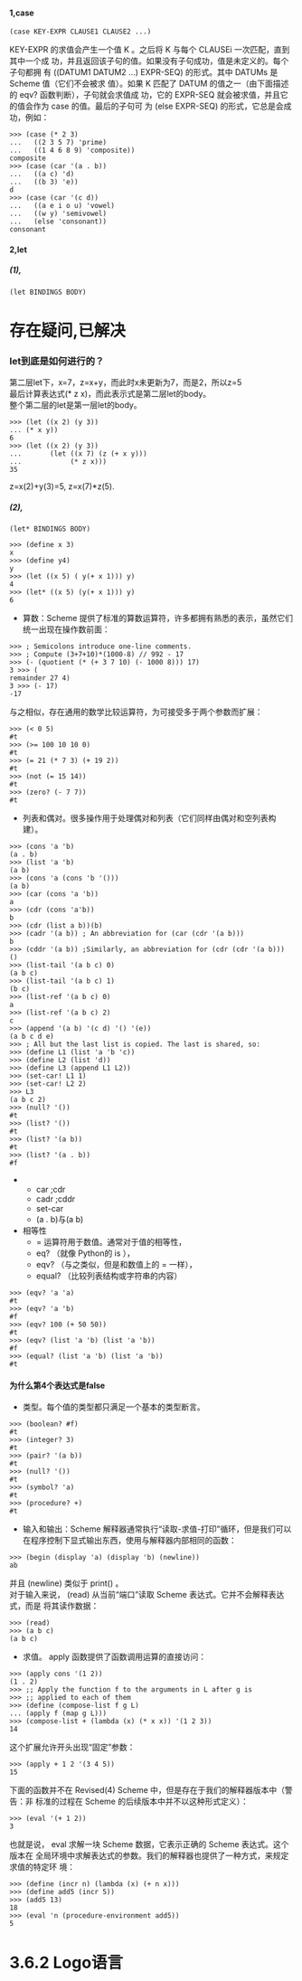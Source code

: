
#### 1,case
```scip
(case KEY-EXPR CLAUSE1 CLAUSE2 ...)
```
KEY-EXPR 的求值会产生一个值 K 。之后将 K 与每个 CLAUSEi 一次匹配，直到其中一个成
功，并且返回该子句的值。如果没有子句成功，值是未定义的。每个子句都拥
有 ((DATUM1 DATUM2 ...) EXPR-SEQ) 的形式。其中 DATUMs 是 Scheme 值（它们不会被求
值）。如果 K 匹配了 DATUM 的值之一（由下面描述的 eqv? 函数判断），子句就会求值成
功，它的 EXPR-SEQ 就会被求值，并且它的值会作为 case 的值。最后的子句可
为 (else EXPR-SEQ) 的形式，它总是会成功，例如：
```scip
>>> (case (* 2 3)
...   ((2 3 5 7) 'prime)
...   ((1 4 6 8 9) 'composite))
composite
>>> (case (car '(a . b))
...   ((a c) 'd)
...   ((b 3) 'e))
d 
>>> (case (car '(c d))
...   ((a e i o u) 'vowel)
...   ((w y) 'semivowel)
...   (else 'consonant))
consonant
```

#### 2,let
##### (1),
```scip
(let BINDINGS BODY)
```
# 存在疑问,已解决
### let到底是如何进行的？
第二层let下，x=7，z=x+y，而此时x未更新为7，而是2，所以z=5<br>
最后计算表达式(* z x)，而此表示式是第二层let的body。<br>
整个第二层的let是第一层let的body。<br>
```scip
>>> (let ((x 2) (y 3))
... (* x y))
6 
>>> (let ((x 2) (y 3))
...       (let ((x 7) (z (+ x y)))
...            (* z x)))
35
```
z=x(2)+y(3)=5,
z=x(7)*z(5).
##### (2),
```scip
(let* BINDINGS BODY)
```
```scip
>>> (define x 3)
x 
>>> (define y4)
y 
>>> (let ((x 5) ( y(+ x 1))) y)
4 
>>> (let* ((x 5) (y(+ x 1))) y)
6
```

* 算数：Scheme 提供了标准的算数运算符，许多都拥有熟悉的表示，虽然它们统一出现在操作数前面：

```scip
>>> ; Semicolons introduce one-line comments.
>>> ; Compute (3+7+10)*(1000-8) // 992 - 17
>>> (- (quotient (* (+ 3 7 10) (- 1000 8))) 17)
3 >>> (
remainder 27 4)
3 >>> (- 17)
-17
```
与之相似，存在通用的数学比较运算符，为可接受多于两个参数而扩展：
```scip
>>> (< 0 5)
#t
>>> (>= 100 10 10 0)
#t
>>> (= 21 (* 7 3) (+ 19 2))
#t
>>> (not (= 15 14))
#t
>>> (zero? (- 7 7))
#t
```
* 列表和偶对。很多操作用于处理偶对和列表（它们同样由偶对和空列表构建）。
```scip
>>> (cons 'a 'b)
(a . b)
>>> (list 'a 'b)
(a b)
>>> (cons 'a (cons 'b '()))
(a b)
>>> (car (cons 'a 'b))
a 
>>> (cdr (cons 'a'b))
b 
>>> (cdr (list a b))(b)
>>> (cadr '(a b)) ; An abbreviation for (car (cdr '(a b)))
b 
>>> (cddr '(a b)) ;Similarly, an abbreviation for (cdr (cdr '(a b)))
()
>>> (list-tail '(a b c) 0)
(a b c)
>>> (list-tail '(a b c) 1)
(b c)
>>> (list-ref '(a b c) 0)
a 
>>> (list-ref '(a b c) 2)
c 
>>> (append '(a b) '(c d) '() '(e))
(a b c d e)
>>> ; All but the last list is copied. The last is shared, so:
>>> (define L1 (list 'a 'b 'c))
>>> (define L2 (list 'd))
>>> (define L3 (append L1 L2))
>>> (set-car! L1 1)
>>> (set-car! L2 2)
>>> L3
(a b c 2)
>>> (null? '())
#t
>>> (list? '())
#t
>>> (list? '(a b))
#t
>>> (list? '(a . b))
#f
```
  *
    * car  ;cdr
    * cadr ;cddr
    * set-car
    * (a . b)与(a b)
* 相等性
    * = 运算符用于数值。通常对于值的相等性，
    * eq? （就像 Python的 is ），
    * eqv? （与之类似，但是和数值上的 = 一样），
    * equal? （比较列表结构或字符串的内容）
```scip
>>> (eqv? 'a 'a)
#t
>>> (eqv? 'a 'b)
#f
>>> (eqv? 100 (+ 50 50))
#t
>>> (eqv? (list 'a 'b) (list 'a 'b))
#f
>>> (equal? (list 'a 'b) (list 'a 'b))
#t
```
#### 为什么第4个表达式是false
* 类型。每个值的类型都只满足一个基本的类型断言。
```scip
>>> (boolean? #f)
#t
>>> (integer? 3)
#t
>>> (pair? '(a b))
#t
>>> (null? '())
#t
>>> (symbol? 'a)
#t
>>> (procedure? +)
#t
```
* 输入和输出：Scheme 解释器通常执行“读取-求值-打印”循环，但是我们可以在程序控制下显式输出东西，使用与解释器内部相同的函数：
```scip
>>> (begin (display 'a) (display 'b) (newline))
ab
```
并且 (newline) 类似于 print() 。<br>
对于输入来说， (read) 从当前“端口”读取 Scheme 表达式。它并不会解释表达式，而是
将其读作数据：

```scip
>>> (read)
>>> (a b c)
(a b c)
```

* 求值。 apply 函数提供了函数调用运算的直接访问：

```scip
>>> (apply cons '(1 2))
(1 . 2)
>>> ;; Apply the function f to the arguments in L after g is
>>> ;; applied to each of them
>>> (define (compose-list f g L)
... (apply f (map g L)))
>>> (compose-list + (lambda (x) (* x x)) '(1 2 3))
14
```
这个扩展允许开头出现“固定”参数：
```scip
>>> (apply + 1 2 '(3 4 5))
15
```
下面的函数并不在 Revised(4) Scheme 中，但是存在于我们的解释器版本中（警告：非
标准的过程在 Scheme 的后续版本中并不以这种形式定义）：
```scip
>>> (eval '(+ 1 2))
3
```
也就是说， eval 求解一块 Scheme 数据，它表示正确的 Scheme 表达式。这个版本在
全局环境中求解表达式的参数。我们的解释器也提供了一种方式，来规定求值的特定环
境：
```scip
>>> (define (incr n) (lambda (x) (+ n x)))
>>> (define add5 (incr 5))
>>> (add5 13)
18
>>> (eval 'n (procedure-environment add5))
5 
```
    
# 3.6.2 Logo语言







